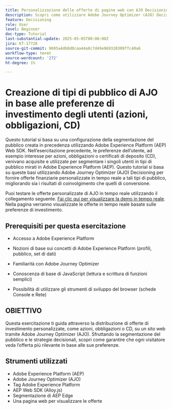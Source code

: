 ```yaml
---
title: Personalizzazione delle offerte di pagine web con AJO Decisioning in base al pubblico
description: Scopri come utilizzare Adobe Journey Optimizer (AJO) Decisioning per distribuire offerte personalizzate su una pagina web sfruttando la segmentazione del pubblico integrata in Adobe Experience Platform (AEP).
feature: Decisioning
role: User
level: Beginner
doc-type: Tutorial
last-substantial-update: 2025-05-05T00:00:00Z
jira: KT-17728
source-git-commit: 9695a4db0d0caa44a8c7d49e069320309ffc40a6
workflow-type: tm+mt
source-wordcount: '272'
ht-degree: 1%

---
```



# Creazione di tipi di pubblico di AJO in base alle preferenze di investimento degli utenti (azioni, obbligazioni, CD)

Questo tutorial si basa su una configurazione della segmentazione del pubblico creata in precedenza utilizzando Adobe Experience Platform (AEP) Web SDK. Nell’esercitazione precedente, le preferenze dell’utente, ad esempio interesse per azioni, obbligazioni o certificati di deposito (CD), venivano acquisite e utilizzate per segmentare i singoli utenti in tipi di pubblico mirati in Adobe Experience Platform (AEP). Questo tutorial si basa su queste basi utilizzando Adobe Journey Optimizer (AJO) Decisioning per fornire offerte finanziarie personalizzate in tempo reale a tali tipi di pubblico, migliorando sia i risultati di coinvolgimento che quelli di conversione.

Puoi testare le offerte personalizzate di AJO in tempo reale utilizzando il collegamento seguente.
[Fai clic qui per visualizzare la demo in tempo reale](https://gbedekar489.github.io/finwise/welcome.html). Nella pagina verranno visualizzate le offerte in tempo reale basate sulle preferenze di investimento.

## Prerequisiti per questa esercitazione

* Accesso a Adobe Experience Platform

* Nozioni di base sui concetti di Adobe Experience Platform (profili, pubblico, set di dati)

* Familiarità con Adobe Journey Optimizer

* Conoscenza di base di JavaScript (lettura e scrittura di funzioni semplici)

* Possibilità di utilizzare gli strumenti di sviluppo del browser (schede Console e Rete)


## OBIETTIVO

Questa esercitazione ti guida attraverso la distribuzione di offerte di investimento personalizzate, come azioni, obbligazioni o CD, su un sito web tramite Adobe Journey Optimizer (AJO). Sfruttando la segmentazione del pubblico e le strategie decisionali, scopri come garantire che ogni visitatore veda l’offerta più rilevante in base alle sue preferenze.

## Strumenti utilizzati

* Adobe Experience Platform (AEP)
* Adobe Journey Optimizer (AJO)
* Tag Adobe Experience Platform
* AEP Web SDK (Alloy.js)
* Segmentazione di AEP Edge
* Una pagina web per visualizzare le offerte





